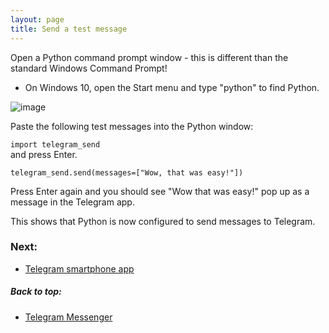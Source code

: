 ```yaml
---
layout: page
title: Send a test message
---
```


Open a Python command prompt window - this is different than the standard Windows Command Prompt!
- On Windows 10, open the Start menu and type "python" to find Python. <br>

![image](https://user-images.githubusercontent.com/27331078/128942559-518b9c17-d23d-4ab0-9880-424da601d461.png)

Paste the following test messages into the Python window:

`import telegram_send`
<br>
and press Enter.

`telegram_send.send(messages=["Wow, that was easy!"])`

Press Enter again and you should see "Wow that was easy!" pop up as a message in the Telegram app.

This shows that Python is now configured to send messages to Telegram.

### Next:
- [Telegram smartphone app](telegram_app.html)

##### Back to top:
- [Telegram Messenger](telegram.html)

